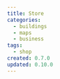 ```yaml
---
title: Store
categories:
  - buildings
  - maps
  - business
tags:
  - shop
created: 0.7.0
updated: 0.10.0
---
```

